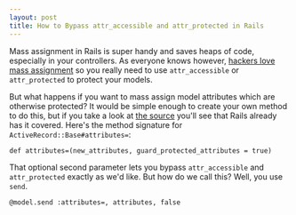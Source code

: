 ```yaml
--- 
layout: post
title: How to Bypass attr_accessible and attr_protected in Rails
---
```

<p>Mass assignment in Rails is super handy and saves heaps of code, especially in your controllers. As everyone knows however, <a href="http://railscasts.com/episodes/26">hackers love mass assignment</a> so you really need to use <code>attr_accessible</code> or <code>attr_protected</code> to protect your models.</p>

<p>But what happens if you want to mass assign model attributes which are otherwise protected? It would be simple enough to create your own method to do this, but if you take a look at <a href="http://api.rubyonrails.org/classes/ActiveRecord/Base.html#M001374">the source</a> you'll see that Rails already has it covered. Here's the method signature for <code>ActiveRecord::Base#attributes=</code>:</p>

<pre><code class="ruby">def attributes=(new_attributes, guard_protected_attributes = true)</code></pre>

<p>That optional second parameter lets you bypass <code>attr_accessible</code> and <code>attr_protected</code> exactly as we'd like. But how do we call this? Well, you use <code>send</code>.</p>

<pre><code class="ruby">@model.send :attributes=, attributes, false</code></pre>
